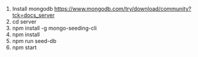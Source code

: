 1. Install mongodb https://www.mongodb.com/try/download/community?tck=docs_server
2. cd server
3. npm install -g mongo-seeding-cli
4. npm install
5. npm run seed-db
6. npm start
